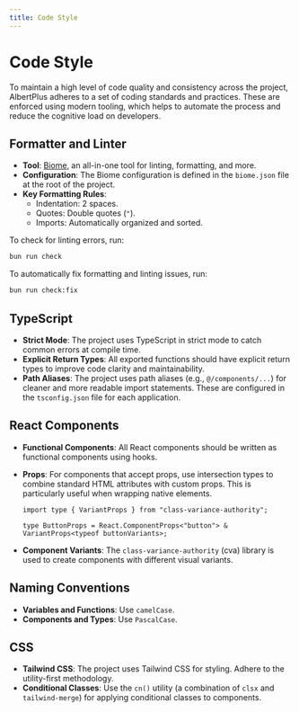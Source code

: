 ```yaml
---
title: Code Style
---
```


# Code Style

To maintain a high level of code quality and consistency across the project, AlbertPlus adheres to a set of coding standards and practices. These are enforced using modern tooling, which helps to automate the process and reduce the cognitive load on developers.

## Formatter and Linter

-   **Tool**: [Biome](https://biomejs.dev/), an all-in-one tool for linting, formatting, and more.
-   **Configuration**: The Biome configuration is defined in the `biome.json` file at the root of the project.
-   **Key Formatting Rules**:
    -   Indentation: 2 spaces.
    -   Quotes: Double quotes (`"`).
    -   Imports: Automatically organized and sorted.

To check for linting errors, run:

```bash
bun run check
```

To automatically fix formatting and linting issues, run:

```bash
bun run check:fix
```

## TypeScript

-   **Strict Mode**: The project uses TypeScript in strict mode to catch common errors at compile time.
-   **Explicit Return Types**: All exported functions should have explicit return types to improve code clarity and maintainability.
-   **Path Aliases**: The project uses path aliases (e.g., `@/components/...`) for cleaner and more readable import statements. These are configured in the `tsconfig.json` file for each application.

## React Components

-   **Functional Components**: All React components should be written as functional components using hooks.
-   **Props**: For components that accept props, use intersection types to combine standard HTML attributes with custom props. This is particularly useful when wrapping native elements.

    ```tsx
    import type { VariantProps } from "class-variance-authority";

    type ButtonProps = React.ComponentProps<"button"> & VariantProps<typeof buttonVariants>;
    ```

-   **Component Variants**: The `class-variance-authority` (cva) library is used to create components with different visual variants.

## Naming Conventions

-   **Variables and Functions**: Use `camelCase`.
-   **Components and Types**: Use `PascalCase`.

## CSS

-   **Tailwind CSS**: The project uses Tailwind CSS for styling. Adhere to the utility-first methodology.
-   **Conditional Classes**: Use the `cn()` utility (a combination of `clsx` and `tailwind-merge`) for applying conditional classes to components.
